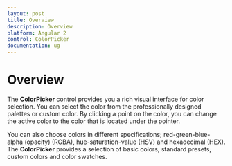 ```yaml
---
layout: post
title: Overview
description: Overview
platform: Angular 2
control: ColorPicker
documentation: ug
---
```


# Overview

The **ColorPicker** control provides you a rich visual interface for color selection. You can select the color from the professionally designed palettes or custom color. By clicking a point on the color, you can change the active color to the color that is located under the pointer. 

You can also choose colors in different specifications; red-green-blue-alpha (opacity) (RGBA), hue-saturation-value (HSV) and hexadecimal (HEX). The **ColorPicker** provides a selection of basic colors, standard presets, custom colors and color swatches. 

